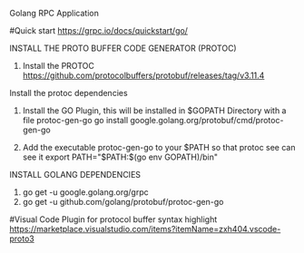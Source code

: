 Golang RPC Application

#Quick start
https://grpc.io/docs/quickstart/go/ 

INSTALL THE PROTO BUFFER CODE GENERATOR (PROTOC)

1. Install the PROTOC
https://github.com/protocolbuffers/protobuf/releases/tag/v3.11.4 

Install the protoc dependencies
1. Install the GO Plugin, this will be installed in $GOPATH Directory with a file protoc-gen-go
go install google.golang.org/protobuf/cmd/protoc-gen-go 

2. Add the executable protoc-gen-go to your $PATH so that protoc see can see it
export PATH="$PATH:$(go env GOPATH)/bin"

INSTALL GOLANG DEPENDENCIES
1. go get -u google.golang.org/grpc
2. go get -u github.com/golang/protobuf/protoc-gen-go

#Visual Code Plugin for protocol buffer syntax highlight
https://marketplace.visualstudio.com/items?itemName=zxh404.vscode-proto3




